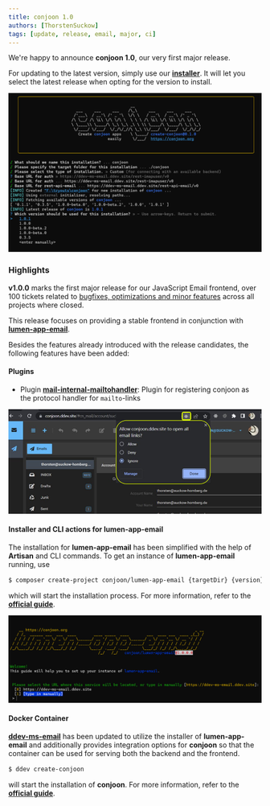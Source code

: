 ```yaml
---
title: conjoon 1.0
authors: [ThorstenSuckow]
tags: [update, release, email, major, ci]
---
```


We're happy to announce **conjoon 1.0**, our very first major release.

For updating to the latest version, simply use our [**installer**](docs/api/misc/@conjoon/create-conjoon). 
It will let you select the latest release when opting for the version to install.

![](./img/create-conjoon.png)

### Highlights

**v1.0.0** marks the first major release for our JavaScript Email frontend, over 100 tickets related 
to [bugfixes, optimizations and minor features](https://github.com/orgs/conjoon/projects/3) across all projects where
closed.

This release focuses on providing a stable frontend in conjunction with [**lumen-app-email**](/docs/api/backends/@conjoon/lumen-app-email).

Besides the features already introduced with the release candidates, the following features have been added:

#### Plugins
 - Plugin [**mail-internal-mailtohandler**](/docs/api/plugins/@conjoon/extjs-app-webmail/mail-internal-mailtohandler): 
Plugin for registering conjoon as the protocol handler for `mailto`-links

![](./img/mailtoprotocolhandler_2.png)

#### Installer and CLI actions for **lumen-app-email**
The installation for **lumen-app-email** has been simplified with the help of **Artisan** and CLI commands. To get
an instance of **lumen-app-email** running, use 

```bash
$ composer create-project conjoon/lumen-app-email {targetDir} {version}
```

which will start the installation process. For more information, refer to the [**official guide**](/docs/api/backends/@conjoon/lumen-app-email#installation-1).

![](./img/lumen-installer.png)

#### Docker Container

[**ddev-ms-email**](/docs/api/backends/@conjoon/ddev-ms-email) has been updated to utilize the installer of **lumen-app-email**
and additionally provides integration options for **conjoon** so that the container can be used for serving both the backend
and the frontend. 

```bash
$ ddev create-conjoon
```

will start the installation of **conjoon**.  For more information, refer to the [**official guide**](/docs/api/backends/@conjoon/ddev-ms-email).


